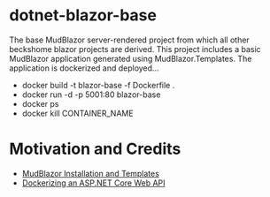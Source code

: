 # dotnet-blazor-base

The base MudBlazor server-rendered project from which all other beckshome blazor projects are derived. This project includes a basic MudBlazor application generated using MudBlazor.Templates. The application is dockerized and deployed...

* docker build -t blazor-base -f Dockerfile .
* docker run -d -p 5001:80 blazor-base
* docker ps
* docker kill CONTAINER_NAME

# Motivation and Credits
* [MudBlazor Installation and Templates](https://mudblazor.com/getting-started/installation#using-templates)
* [Dockerizing an ASP.NET Core Web API](https://levelup.gitconnected.com/dockerizing-an-asp-net-core-web-api-a-step-by-step-guide-9af98fadd189)